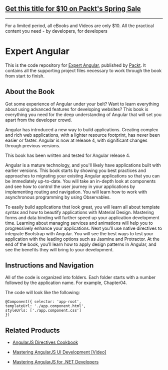 ## [Get this title for $10 on Packt's Spring Sale](https://www.packt.com/B05070?utm_source=github&utm_medium=packt-github-repo&utm_campaign=spring_10_dollar_2022)
-----
For a limited period, all eBooks and Videos are only $10. All the practical content you need \- by developers, for developers

# Expert Angular
This is the code repository for [Expert Angular](https://www.packtpub.com/web-development/expert-angular?utm_source=github&utm_medium=repository&utm_campaign=9781785880230), published by [Packt](https://www.packtpub.com/?utm_source=github). It contains all the supporting project files necessary to work through the book from start to finish.

## About the Book
Got some experience of Angular under your belt? Want to learn everything about using advanced features for developing websites? This book is everything you need for the deep understanding of Angular that will set you apart from the developer crowd.

Angular has introduced a new way to build applications. Creating complex and rich web applications, with a lighter resource footprint, has never been easier or faster. Angular is now at release 4, with significant changes through previous versions.

This book has been written and tested for Angular release 4.

Angular is a mature technology, and you'll likely have applications built with earlier versions. This book starts by showing you best practices and approaches to migrating your existing Angular applications so that you can be immediately up-to-date. You will take an in-depth look at components and see how to control the user journey in your applications by implementing routing and navigation. You will learn how to work with asynchronous programming by using Observables.

To easily build applications that look great, you will learn all about template syntax and how to beautify applications with Material Design. Mastering forms and data binding will further speed up your application development time. Learning about managing services and animations will help you to progressively enhance your applications. Next you’ll use native directives to integrate Bootstrap with Angular. You will see the best ways to test your application with the leading options such as Jasmine and Protractor.
At the end of the book, you’ll learn how to apply design patterns in Angular, and see the benefits they will bring to your development.

## Instructions and Navigation
All of the code is organized into folders. Each folder starts with a number followed by the application name. For example, Chapter04.



The code will look like the following:
```
@Component({ selector: 'app-root',
templateUrl: './app.component.html',
styleUrls: ['./app.component.css']
})
```



## Related Products
* [AngularJS Directives Cookbook](https://www.packtpub.com/web-development/angularjs-directives-cookbook?utm_source=github&utm_medium=repository&utm_campaign=9781784395896)

* [Mastering AngularJS UI Development [Video]](https://www.packtpub.com/web-development/mastering-angularjs-ui-development-video?utm_source=github&utm_medium=repository&utm_campaign=9781785289910)

* [Mastering AngularJS for .NET Developers](https://www.packtpub.com/web-development/mastering-angularjs-net-developers?utm_source=github&utm_medium=repository&utm_campaign=9781783553983)
